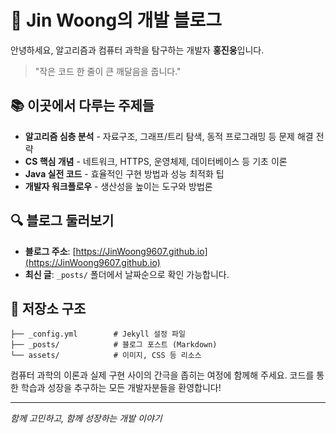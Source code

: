 # 🚀 Jin Woong의 개발 블로그

안녕하세요, 알고리즘과 컴퓨터 과학을 탐구하는 개발자 **홍진웅**입니다.

> "작은 코드 한 줄이 큰 깨달음을 줍니다."

## 📚 이곳에서 다루는 주제들

- **알고리즘 심층 분석** - 자료구조, 그래프/트리 탐색, 동적 프로그래밍 등 문제 해결 전략
- **CS 핵심 개념** - 네트워크, HTTPS, 운영체제, 데이터베이스 등 기초 이론
- **Java 실전 코드** - 효율적인 구현 방법과 성능 최적화 팁
- **개발자 워크플로우** - 생산성을 높이는 도구와 방법론

## 🔍 블로그 둘러보기

- **블로그 주소**: [https://JinWoong9607.github.io](https://JinWoong9607.github.io)
- **최신 글**: `_posts/` 폴더에서 날짜순으로 확인 가능합니다.

## 📂 저장소 구조

```
├── _config.yml        # Jekyll 설정 파일
├── _posts/            # 블로그 포스트 (Markdown)
└── assets/            # 이미지, CSS 등 리소스
```

컴퓨터 과학의 이론과 실제 구현 사이의 간극을 좁히는 여정에 함께해 주세요. 
코드를 통한 학습과 성장을 추구하는 모든 개발자분들을 환영합니다!

---

*함께 고민하고, 함께 성장하는 개발 이야기*
